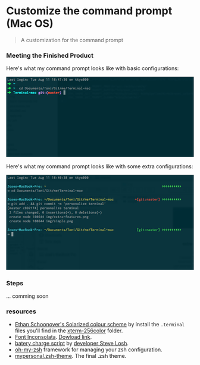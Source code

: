 # Customize the command prompt (Mac OS)

> A customization for the command prompt


### Meeting the Finished Product

Here's what my command prompt looks like with basic configurations:

![](https://raw.githubusercontent.com/jasancheg/Terminal-mac/master/resources/simple.png)

Here's what my command prompt looks like with some extra configurations:

![](https://raw.githubusercontent.com/jasancheg/Terminal-mac/master/resources/extra-features.png)

### Steps

... comming soon

### resources

- [Ethan Schoonover's Solarized colour scheme](https://github.com/altercation/solarized) by install the `.terminal` files you'll find in the [xterm-256color](https://github.com/altercation/solarized/tree/master/osx-terminal.app-colors-solarized/xterm-256color) folder.
- [Font Inconsolata](http://www.levien.com/type/myfonts/inconsolata.html). [Dowload link](http://www.levien.com/type/myfonts/Inconsolata.otf).
- [batery charge script](https://raw.githubusercontent.com/jasancheg/Terminal-mac/master/resources/batcharge.py) by [developer Steve Losh](http://stevelosh.com/blog/2010/02/my-extravagant-zsh-prompt/#my-right-prompt-battery-capacity).
- [oh-my-zsh](https://github.com/robbyrussell/oh-my-zsh) framework for managing your zsh configuration.
- [mypersonal.zsh-theme](https://raw.githubusercontent.com/jasancheg/Terminal-mac/master/resources/mypersonal.zsh-theme). The final .zsh theme.